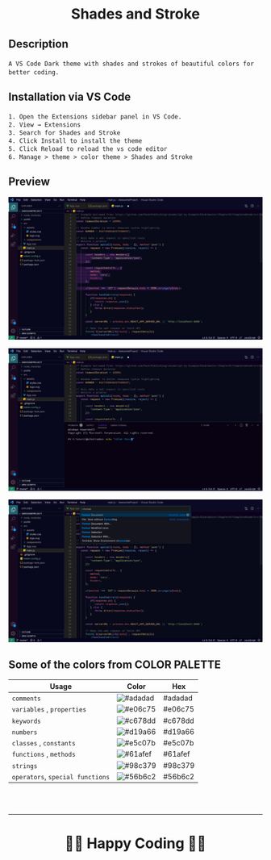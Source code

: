 <h1 align = "center" > Shades and Stroke </h1>


## Description
`A VS Code Dark theme with shades and strokes of beautiful colors for better coding.`

## Installation via VS Code

    1. Open the Extensions sidebar panel in VS Code. 
    2. View → Extensions
    3. Search for Shades and Stroke
    4. Click Install to install the theme
    5. Click Reload to reload the vs code editor
    6. Manage > theme > color theme > Shades and Stroke

## Preview
![Image1](images/vs1.jpeg)

![Image2](images/vs2.jpeg)

![Image3](images/vs3.jpeg)


## Some of the colors from COLOR PALETTE

| Usage             | Color  |  Hex                                                            |
| ----------------- | ------------------------------------------------------------------ |----------------------------------------------|
| `comments` | ![#adadad](https://via.placeholder.com/10/adadad?text=+)  |#adadad|
| `variables` , `properties` | ![#e06c75](https://via.placeholder.com/10/e06c75?text=+) | #e06c75
| `keywords` | ![#c678dd](https://via.placeholder.com/10/c678dd?text=+) | #c678dd
| `numbers` | ![#d19a66](https://via.placeholder.com/10/d19a66?text=+) | #d19a66
| `classes` , `constants` | ![#e5c07b](https://via.placeholder.com/10/e5c07b?text=+) | #e5c07b
| `functions` , `methods` | ![#61afef](https://via.placeholder.com/10/61afef?text=+) | #61afef
| `strings` | ![#98c379](https://via.placeholder.com/10/98c379?text=+) | #98c379
| `operators`, `special functions` | ![#56b6c2](https://via.placeholder.com/10/56b6c2?text=+) | #56b6c2
<br><br>
<hr>

<h1 align = "center" > 👨‍💻 Happy Coding 👩‍💻 </h1>


